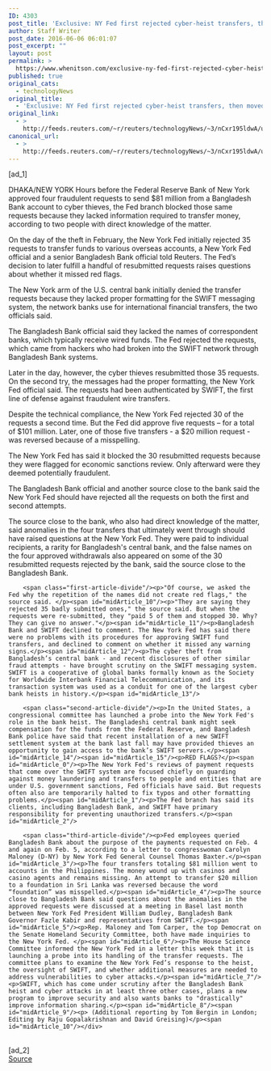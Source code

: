 ```yaml
---
ID: 4303
post_title: 'Exclusive: NY Fed first rejected cyber-heist transfers, then moved $81 million'
author: Staff Writer
post_date: 2016-06-06 06:01:07
post_excerpt: ""
layout: post
permalink: >
  https://www.whenitson.com/exclusive-ny-fed-first-rejected-cyber-heist-transfers-then-moved-81-million/
published: true
original_cats:
  - technologyNews
original_title:
  - 'Exclusive: NY Fed first rejected cyber-heist transfers, then moved $81 million'
original_link:
  - >
    http://feeds.reuters.com/~r/reuters/technologyNews/~3/nCxr195ldwA/us-cyber-heist-bangladesh-idUSKCN0YR0VN
canonical_url:
  - >
    http://feeds.reuters.com/~r/reuters/technologyNews/~3/nCxr195ldwA/us-cyber-heist-bangladesh-idUSKCN0YR0VN
---
```

 [ad_1]
<br><div id="articleText">
<span id="midArticle_start"/>

<span id="midArticle_0"/><span class="focusParagraph" readability="7"><p><span class="articleLocation">DHAKA/NEW YORK</span> Hours before the Federal Reserve Bank of New York approved four fraudulent requests to send $81 million from a Bangladesh Bank account to cyber thieves, the Fed branch blocked those same requests because they lacked information required to transfer money, according to two people with direct knowledge of the matter.</p></span><span id="midArticle_1"/><p>On the day of the theft in February, the New York Fed initially rejected 35 requests to transfer funds to various overseas accounts, a New York Fed official and a senior Bangladesh Bank official told Reuters. The Fed’s decision to later fulfill a handful of resubmitted requests raises questions about whether it missed red flags.</p><span id="midArticle_2"/><p>The New York arm of the U.S. central bank initially denied the transfer requests because they lacked proper formatting for the SWIFT messaging system, the network banks use for international financial transfers, the two officials said. </p><span id="midArticle_3"/><p>The Bangladesh Bank official said they lacked the names of correspondent banks, which typically receive wired funds. The Fed rejected the requests, which came from hackers who had broken into the SWIFT network through Bangladesh Bank systems. </p><span id="midArticle_4"/><p>Later in the day, however, the cyber thieves resubmitted those 35 requests. On the second try, the messages had the proper formatting, the New York Fed official said. The requests had been authenticated by SWIFT, the first line of defense against fraudulent wire transfers.</p><span id="midArticle_5"/><p>Despite the technical compliance, the New York Fed rejected 30 of the requests a second time. But the Fed did approve five requests – for a total of $101 million. Later, one of those five transfers - a $20 million request - was reversed because of a misspelling.</p><span id="midArticle_6"/><p>The New York Fed has said it blocked the 30 resubmitted requests because they were flagged for economic sanctions review. Only afterward were they deemed potentially fraudulent.</p><span id="midArticle_7"/><p>The Bangladesh Bank official and another source close to the bank said the New York Fed should have rejected all the requests on both the first and second attempts.</p><span id="midArticle_8"/><p>The source close to the bank, who also had direct knowledge of the matter, said anomalies in the four transfers that ultimately went through should have raised questions at the New York Fed. They were paid to individual recipients, a rarity for Bangladesh's central bank, and the false names on the four approved withdrawals also appeared on some of the 30 resubmitted requests rejected by the bank, said the source close to the Bangladesh Bank.</p><span id="midArticle_9"/>
        
        <span class="first-article-divide"/><p>"Of course, we asked the Fed why the repetition of the names did not create red flags," the source said. </p><span id="midArticle_10"/><p>"They are saying they rejected 35 badly submitted ones," the source said. But when the requests were re-submitted, they "paid 5 of them and stopped 30. Why? They can give no answer."</p><span id="midArticle_11"/><p>Bangladesh Bank and SWIFT declined to comment. The New York Fed has said there were no problems with its procedures for approving SWIFT fund transfers, and declined to comment on whether it missed any warning signs.</p><span id="midArticle_12"/><p>The cyber theft from Bangladesh’s central bank - and recent disclosures of other similar fraud attempts - have brought scrutiny on the SWIFT messaging system. SWIFT is a cooperative of global banks formally known as the Society for Worldwide Interbank Financial Telecommunication, and its transaction system was used as a conduit for one of the largest cyber bank heists in history.</p><span id="midArticle_13"/>
        
        <span class="second-article-divide"/><p>In the United States, a congressional committee has launched a probe into the New York Fed's role in the bank heist. The Bangladeshi central bank might seek compensation for the funds from the Federal Reserve, and Bangladesh Bank police have said that recent installation of a new SWIFT settlement system at the bank last fall may have provided thieves an opportunity to gain access to the bank’s SWIFT servers.</p><span id="midArticle_14"/><span id="midArticle_15"/><p>RED FLAGS?</p><span id="midArticle_0"/><p>The New York Fed's reviews of payment requests that come over the SWIFT system are focused chiefly on guarding against money laundering and transfers to people and entities that are under U.S. government sanctions, Fed officials have said. But requests often also are temporarily halted to fix typos and other formatting problems.</p><span id="midArticle_1"/><p>The Fed branch has said its clients, including Bangladesh Bank, and SWIFT have primary responsibility for preventing unauthorized transfers.</p><span id="midArticle_2"/>
        
        <span class="third-article-divide"/><p>Fed employees queried Bangladesh Bank about the purpose of the payments requested on Feb. 4 and again on Feb. 5, according to a letter to congresswoman Carolyn Maloney (D-NY) by New York Fed General Counsel Thomas Baxter.</p><span id="midArticle_3"/><p>The four transfers totaling $81 million went to accounts in the Philippines. The money wound up with casinos and casino agents and remains missing. An attempt to transfer $20 million to a foundation in Sri Lanka was reversed because the word “foundation” was misspelled.</p><span id="midArticle_4"/><p>The source close to Bangladesh Bank said questions about the anomalies in the approved requests were discussed at a meeting in Basel last month between New York Fed President William Dudley, Bangladesh Bank Governor Fazle Kabir and representatives from SWIFT.</p><span id="midArticle_5"/><p>Rep. Maloney and Tom Carper, the top Democrat on the Senate Homeland Security Committee, both have made inquiries to the New York Fed. </p><span id="midArticle_6"/><p>The House Science Committee informed the New York Fed in a letter this week that it is launching a probe into its handling of the transfer requests. The committee plans to examine the New York Fed’s response to the heist, the oversight of SWIFT, and whether additional measures are needed to address vulnerabilities to cyber attacks.</p><span id="midArticle_7"/><p>SWIFT, which has come under scrutiny after the Bangladesh Bank heist and cyber attacks in at least three other cases, plans a new program to improve security and also wants banks to "drastically" improve information sharing.</p><span id="midArticle_8"/><span id="midArticle_9"/><p> (Additional reporting by Tom Bergin in London; Editing by Raju Gopalakrishnan and David Greising)</p><span id="midArticle_10"/></div>
<br>[ad_2]
<br><a href="http://feeds.reuters.com/~r/reuters/technologyNews/~3/nCxr195ldwA/us-cyber-heist-bangladesh-idUSKCN0YR0VN">Source </a>